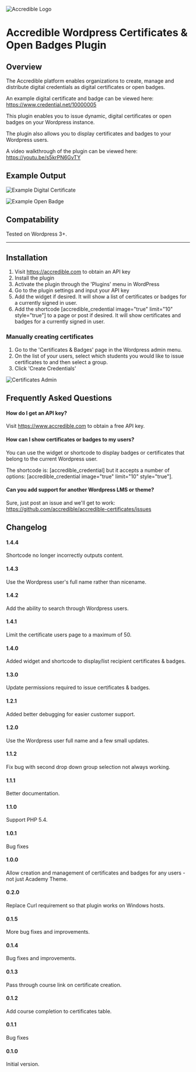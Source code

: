 ![Accredible Logo](https://s3.amazonaws.com/accredible-cdn/accredible_logo_sm.png)

# Accredible Wordpress Certificates & Open Badges Plugin

## Overview
The Accredible platform enables organizations to create, manage and distribute digital credentials as digital certificates or open badges.

An example digital certificate and badge can be viewed here: https://www.credential.net/10000005

This plugin enables you to issue dynamic, digital certificates or open badges on your Wordpress instance.

The plugin also allows you to display certificates and badges to your Wordpress users.

A video walkthrough of the plugin can be viewed here: https://youtu.be/s5krPN6GvTY


## Example Output
![Example Digital Certificate](https://s3.amazonaws.com/accredible-cdn/example-digital-certificate.png)

![Example Open Badge](https://s3.amazonaws.com/accredible-cdn/example-digital-badge.png)

## Compatability

Tested on Wordpress 3+.

---

## Installation

1. Visit https://accredible.com to obtain an API key
2. Install the plugin
3. Activate the plugin through the 'Plugins' menu in WordPress
4. Go to the plugin settings and input your API key
5. Add the widget if desired. It will show a list of certificates or badges for a currently signed in user.
6. Add the shortcode [accredible_credential image="true" limit="10" style="true"] to a page or post if desired. It will show certificates and badges for a currently signed in user.


### Manually creating certificates
1. Go to the 'Certificates & Badges' page in the Wordpress admin menu.
2. On the list of your users, select which students you would like to issue certificates to and then select a group.
3. Click 'Create Credentials'

![Certificates Admin](https://s3.amazonaws.com/accredible-moodle-instructions/wordpress/certificates-admin.png)


## Frequently Asked Questions

#### How do I get an API key?

Visit https://www.accredible.com to obtain a free API key.

#### How can I show certificates or badges to my users?

You can use the widget or shortcode to display badges or certificates that belong to the current Wordpress user.

The shortcode is: [accredible_credential] but it accepts a number of options: [accredible_credential image="true" limit="10" style="true"].

#### Can you add support for another Wordpress LMS or theme?

Sure, just post an issue and we'll get to work: https://github.com/accredible/accredible-certificates/issues

## Changelog

#### 1.4.4
Shortcode no longer incorrectly outputs content.

#### 1.4.3
Use the Wordpress user's full name rather than nicename.

#### 1.4.2
Add the ability to search through Wordpress users.

#### 1.4.1
Limit the certificate users page to a maximum of 50.

#### 1.4.0
Added widget and shortcode to display/list recipient certificates & badges.

#### 1.3.0
Update permissions required to issue certificates & badges.

#### 1.2.1
Added better debugging for easier customer support.

#### 1.2.0
Use the Wordpress user full name and a few small updates.

#### 1.1.2
Fix bug with second drop down group selection not always working.

#### 1.1.1
Better documentation.

#### 1.1.0
Support PHP 5.4.

#### 1.0.1
Bug fixes

#### 1.0.0
Allow creation and management of certificates and badges for any users - not just Academy Theme. 

#### 0.2.0
Replace Curl requirement so that plugin works on Windows hosts.

#### 0.1.5
More bug fixes and improvements.

#### 0.1.4
Bug fixes and improvements.

#### 0.1.3
Pass through course link on certificate creation.

#### 0.1.2
Add course completion to certificates table.

#### 0.1.1
Bug fixes

#### 0.1.0
Initial version.
